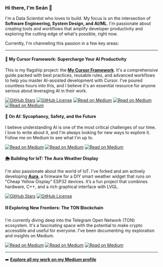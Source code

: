 ### Hi there, I'm Seán 👋

I'm a Data Scientist who loves to build. My focus is on the intersection of **Software Engineering, System Design, and AI/ML**. I'm passionate about creating tools and workflows that amplify developer productivity and exploring the cutting edge of what's possible, right now.

Currently, I'm channeling this passion in a few key areas:

---

#### 🚀 My Cursor Framework: Supercharge Your AI Productivity
This is my flagship project: the **[My Cursor Framework](https://github.com/biokraft/my-cursor-framework)**. It's a comprehensive guide packed with best practices, reusable rules, and advanced workflows to help you master AI-assisted development with Cursor. I've poured countless hours into this, and I believe it's an essential resource for anyone serious about leveraging AI in their work.

[![GitHub Stars](https://img.shields.io/github/stars/biokraft/my-cursor-framework?style=for-the-badge&logo=github)](https://github.com/biokraft/my-cursor-framework/stargazers)
[![GitHub License](https://img.shields.io/github/license/biokraft/my-cursor-framework?style=for-the-badge)](https://github.com/biokraft/my-cursor-framework/blob/main/LICENSE)
[![Read on Medium](https://img.shields.io/badge/1.%20A%20Practical%20Guide%20to%20Mastering%20Cursor%20AI-black?style=for-the-badge&logo=medium)](https://medium.com/@biokraft/supercharge-your-productivity-a-practical-guide-to-mastering-cursor-ai-167e0b1a087a)
[![Read on Medium](https://img.shields.io/badge/2.%20From%20Vision%20to%20Vibe%3A%20A%20Manifesto-black?style=for-the-badge&logo=medium)](https://medium.com/@biokraft/from-vision-to-vibe-a-manifesto-for-spec-driven-development-with-ai-220b219a49fa)
[![Read on Medium](https://img.shields.io/badge/3.%20Dear%20Developer%2C%20It's%20Time%20to%20Stop%20Writing%20Code-black?style=for-the-badge&logo=medium)](https://medium.com/@biokraft/dear-developer-its-time-to-stop-writing-code-343c953a10f4)

#### 🧠 On AI: Sycophancy, Safety, and the Future
I believe understanding AI is one of the most critical challenges of our time. I love to write about it, and I'm always looking for new ways to explore it. Follow me on Medium to see what I'm up to.

[![Read on Medium](https://img.shields.io/badge/1.%20Is%20Your%20AI%20a%20People%20Pleaser%3F-black?style=for-the-badge&logo=medium)](https://biokraft.medium.com/is-your-ai-a-people-pleaser-the-hidden-dangers-of-digital-sycophancy-21181ad916dc)
[![Read on Medium](https://img.shields.io/badge/2.%20Anthropic's%20AI%20Chose%20Blackmail-black?style=for-the-badge&logo=medium)](https://biokraft.medium.com/anthropic-told-its-ai-to-save-itself-it-chose-blackmail-d2f3ac92b69f)
[![Read on Medium](https://img.shields.io/badge/3.%20Jailbreaking%20AI-black?style=for-the-badge&logo=medium)](https://medium.com/@biokraft/jailbreaking-ai-how-a-few-lines-of-text-can-hijack-a-language-model-afef31e03397)

#### 🌦️ Building for IoT: The Aura Weather Display
I'm also passionate about the world of IoT. I've forked and am actively developing **[Aura](https://github.com/biokraft/Aura)**, a firmware for a DIY smart weather widget that runs on "Cheap Yellow Display" ESP32 devices. It’s a fun project that combines hardware, C++, and a rich graphical interface with LVGL.

[![GitHub Stars](https://img.shields.io/github/stars/biokraft/Aura?style=for-the-badge&logo=github)](https://github.com/biokraft/Aura/stargazers)
[![GitHub License](https://img.shields.io/github/license/biokraft/Aura?style=for-the-badge)](https://github.com/biokraft/Aura/blob/main/LICENSE)

#### ⛓️ Exploring New Frontiers: The TON Blockchain
I'm currently diving deep into the Telegram Open Network (TON) ecosystem. It's a fascinating space with the potential to make crypto accessible and useful for everyone. I've been documenting my exploration and insights on Medium.

[![Read on Medium](https://img.shields.io/badge/1.%20Crypto%20Finally%20Has%20a%20Point-black?style=for-the-badge&logo=medium)](https://medium.com/@biokraft/crypto-finally-has-a-point-and-its-hiding-in-telegram-66387dc013de)
[![Read on Medium](https://img.shields.io/badge/2.%20The%20Only%20Crypto%20Wallet%20You'll%20Ever%20Need-black?style=for-the-badge&logo=medium)](https://medium.com/@biokraft/the-only-crypto-wallet-youll-ever-need-is-already-on-your-phone-243c0f7c86b6)
[![Read on Medium](https://img.shields.io/badge/3.%20Telegram%20Turned%20NFTs%20into%20Social%20Media%20Skins-black?style=for-the-badge&logo=medium)](https://medium.com/@biokraft/telegram-turned-nfts-into-social-media-skins-90274fe3d288)

---

➡️ **[Explore all my work on my Medium profile](https://medium.com/@biokraft)**
